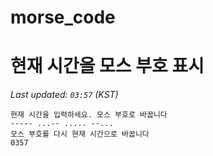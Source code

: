# morse_code
# 현재 시간을 모스 부호 표시
<!-- MORSE_TIME_START -->
_Last updated: `03:57` (KST)_

```
현재 시간을 입력하세요. 모스 부호로 바꿉니다
----- ...-- ..... --...
모스 부호를 다시 현재 시간으로 바꿉니다
0357
```
<!-- MORSE_TIME_END -->
